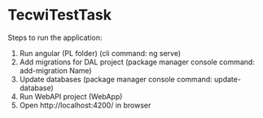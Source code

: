 # TecwiTestTask
Steps to run the application:
1. Run angular (PL folder) (cli command: ng serve)
2. Add migrations for DAL project (package manager console command: add-migration Name)
3. Update databases (package manager console command: update-database)
4. Run WebAPI project (WebApp)
5. Open http://localhost:4200/ in browser
